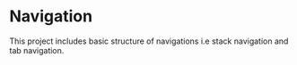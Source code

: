 # Navigation
This project includes basic structure of navigations i.e stack navigation and tab navigation.
